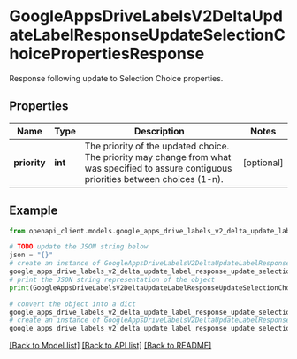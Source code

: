 # GoogleAppsDriveLabelsV2DeltaUpdateLabelResponseUpdateSelectionChoicePropertiesResponse

Response following update to Selection Choice properties.

## Properties

Name | Type | Description | Notes
------------ | ------------- | ------------- | -------------
**priority** | **int** | The priority of the updated choice. The priority may change from what was specified to assure contiguous priorities between choices (1-n). | [optional] 

## Example

```python
from openapi_client.models.google_apps_drive_labels_v2_delta_update_label_response_update_selection_choice_properties_response import GoogleAppsDriveLabelsV2DeltaUpdateLabelResponseUpdateSelectionChoicePropertiesResponse

# TODO update the JSON string below
json = "{}"
# create an instance of GoogleAppsDriveLabelsV2DeltaUpdateLabelResponseUpdateSelectionChoicePropertiesResponse from a JSON string
google_apps_drive_labels_v2_delta_update_label_response_update_selection_choice_properties_response_instance = GoogleAppsDriveLabelsV2DeltaUpdateLabelResponseUpdateSelectionChoicePropertiesResponse.from_json(json)
# print the JSON string representation of the object
print(GoogleAppsDriveLabelsV2DeltaUpdateLabelResponseUpdateSelectionChoicePropertiesResponse.to_json())

# convert the object into a dict
google_apps_drive_labels_v2_delta_update_label_response_update_selection_choice_properties_response_dict = google_apps_drive_labels_v2_delta_update_label_response_update_selection_choice_properties_response_instance.to_dict()
# create an instance of GoogleAppsDriveLabelsV2DeltaUpdateLabelResponseUpdateSelectionChoicePropertiesResponse from a dict
google_apps_drive_labels_v2_delta_update_label_response_update_selection_choice_properties_response_from_dict = GoogleAppsDriveLabelsV2DeltaUpdateLabelResponseUpdateSelectionChoicePropertiesResponse.from_dict(google_apps_drive_labels_v2_delta_update_label_response_update_selection_choice_properties_response_dict)
```
[[Back to Model list]](../README.md#documentation-for-models) [[Back to API list]](../README.md#documentation-for-api-endpoints) [[Back to README]](../README.md)


